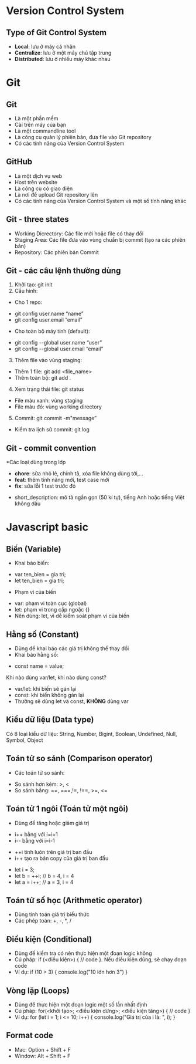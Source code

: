 # Version Control System
## Type of Git Control System
- **Local**: lưu ở máy cá nhân
- **Centralize**: lưu ở một máy chủ tập trung
- **Distributed**: lưu ở nhiều máy khác nhau

# Git
## Git
- Là một phần mềm
- Cài trên máy của bạn
- Là một commandline tool
- Là công cụ quản lý phiên bản, đưa file vào Git repository
- Có các tính năng của Version Control System

## GitHub
- Là một dịch vụ web
- Host trên website
- Là công cụ có giao diện
- Là nơi để upload Git repository lên
- Có các tính năng của Version Control System và một số tính năng khác

## Git - three states
- Working Dicrectory: Các file mới hoặc file có thay đổi
- Staging Area: Các file đưa vào vùng chuẩn bị commit (tạo ra các phiên bản)
- Repository: Các phiên bản Commit

## Git - các câu lệnh thường dùng
1. Khởi tạo: git init
2. Cấu hình: 
- Cho 1 repo:
* git config user.name “name”
* git config user.email “email”
- Cho toàn bộ máy tính (default):
* git config --global user.name “user”
* git config --global user.email “email”
3. Thêm file vào vùng staging:
* Thêm 1 file: git add <file_name>
* Thêm toàn bộ: git add .
4. Xem trạng thái file: git status
* File màu xanh: vùng staging
* File màu đỏ: vùng working directory
5. Commit: git commit -m"message”
* Kiểm tra lịch sử commit: git log

## Git - commit convention
*Các loại dùng trong lớp
- **chore**: sửa nhỏ lẻ, chính tả, xóa file không dùng tới,...
- **feat**: thêm tính năng mới, test case mới
- **fix**: sửa lỗi 1 test trước đó
* short_description: mô tả ngắn gọn (50 kí tự), tiếng Anh hoặc tiếng Việt không dấu

# Javascript basic
## Biến (Variable)
- Khai báo biến:
* var ten_bien = gia tri;
* let ten_bien = gia tri;

- Phạm vi của biến
* var: phạm vi toàn cục (global)
* let: phạm vi trong cặp ngoặc {}
* Nên dùng: let, vì dễ kiểm soát phạm vi của biến

## Hằng số (Constant)
- Dùng để khai báo các giá trị không thể thay đổi
- Khai báo hằng số:
* const name = value;

Khi nào dùng var/let, khi nào dùng const?
- var/let: khi biến sẽ gán lại
- const: khi biến không gán lại
- Thường sẽ dùng let và const, **KHÔNG** dùng var

## Kiểu dữ liệu (Data type)
Có 8 loại kiểu dữ liệu: String, Number, Bigint, Boolean, Undefined, Null, Symbol, Object

## Toán tử so sánh (Comparison operator)
- Các toán tử so sánh:
* So sánh hơn kém: >, <
* So sánh bằng: ==, ===,!=, !==, >=, <=

## Toán tử 1 ngôi (Toán tử một ngôi)
- Dùng để tăng hoặc giảm giá trị
* i++ bằng với i=i+1
* i-- bằng với i=i-1

- ++i tính luôn trên giá trị ban đầu
- i++ tạo ra bản copy của giá trị ban đầu
* let i = 3;
* let b = ++i; // b = 4, i = 4
* let a = i++; // a = 3, i = 4

## Toán tử số học (Arithmetic operator)
- Dùng tính toán giá trị biểu thức
- Các phép toán: +, -, *, /

## Điều kiện (Conditional)
- Dùng để kiểm tra có nên thực hiện một đoạn logic không
- Cú pháp: if (<điều kiện>) { // code }. Nếu
điều kiện đúng, sẽ chạy đoạn code
- Ví dụ:
if (10 > 3) {
console.log("10 lớn hơn 3")
}

## Vòng lặp (Loops)
- Dùng để thực hiện một đoạn logic một số lần nhất định
- Cú pháp: for(<khởi tạo>; <điều kiện dừng>; <điều kiện tăng>) {
// code }
- Ví dụ:
for (let i = 1; i <= 10; i++) {
console.log("Giá trị của i là: ", i);
}

## Format code
- Mac: Option + Shift + F
- Window: Alt + Shift + F